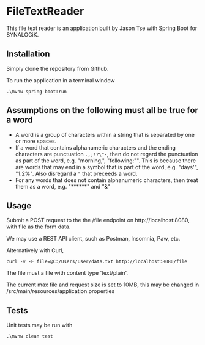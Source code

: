 # FileTextReader
This file text reader is an application built by Jason Tse with Spring Boot for SYNALOGiK.

## Installation
Simply clone the repository from Github.

To run the application in a terminal window
```
.\mvnw spring-boot:run
```

## Assumptions on the following must all be true for a word
- A word is a group of characters within a string that is separated by one or more spaces.
- If a word that contains alphanumeric characters and the ending characters are punctuation `.,;!?\"-`, then do not regard the punctuation as part of the word, e.g. "morning,", "following:"". This is because there are words that may end in a symbol that is part of the word, e.g. "days'", "1.2%". Also disregard a `"` that preceeds a word.
- For any words that does not contain alphanumeric characters, then treat them as a word, e.g. "******" and "&"

## Usage
Submit a POST request to the the /file endpoint on http://localhost:8080, with file as the form data.

We may use a REST API client, such as Postman, Insomnia, Paw, etc.

Alternatively with Curl,
```
curl -v -F file=@C:/Users/User/data.txt http://localhost:8080/file
```

The file must a file with content type 'text/plain'.

The current max file and request size is set to 10MB, this may be changed in /src/main/resources/application.properties

## Tests
Unit tests may be run with
```
.\mvnw clean test
```
